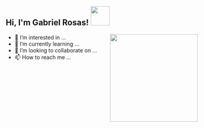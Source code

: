 <h2> Hi, I'm Gabriel Rosas! <img src="https://media3.giphy.com/media/rUP2NQHRueF4CvLDwa/giphy.gif?cid=790b7611a2c7741ded1ec41063ce822e8898cafed3ceb9ae&rid=giphy.gif&ct=s" width="50"></h2>
<img align='right' src="https://media1.giphy.com/media/l0HlNaQ6gWfllcjDO/giphy.gif?cid=ecf05e47i9mmuinptb6befm0jpos0nvltt04mf8mqqa1zbba&rid=giphy.gif&ct=g" width="230">






- 👀 I’m interested in ...
- 🌱 I’m currently learning ...
- 💞️ I’m looking to collaborate on ...
- 📫 How to reach me ...

<!---
gabrielfernando01/gabrielfernando01 is a ✨ special ✨ repository because its `README.md` (this file) appears on your GitHub profile.
You can click the Preview link to take a look at your changes.
--->
